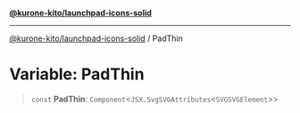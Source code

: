 [**@kurone-kito/launchpad-icons-solid**](../README.md)

***

[@kurone-kito/launchpad-icons-solid](../globals.md) / PadThin

# Variable: PadThin

> `const` **PadThin**: `Component`\<`JSX.SvgSVGAttributes`\<`SVGSVGElement`\>\>
